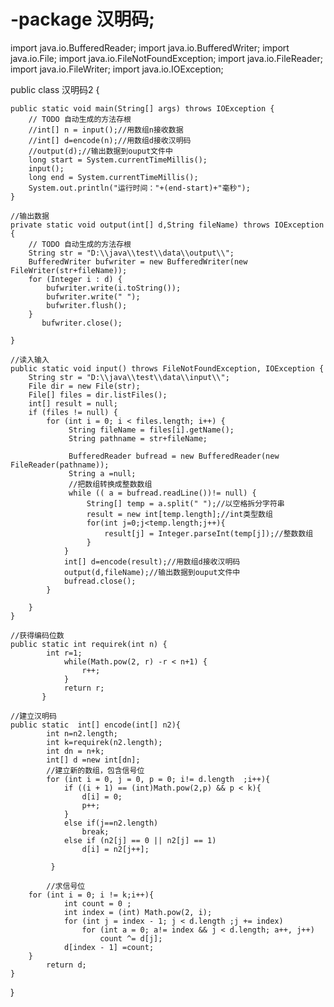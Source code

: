 # -package 汉明码;

import java.io.BufferedReader;
import java.io.BufferedWriter;
import java.io.File;
import java.io.FileNotFoundException;
import java.io.FileReader;
import java.io.FileWriter;
import java.io.IOException;

public class 汉明码2 {

	public static void main(String[] args) throws IOException {
		// TODO 自动生成的方法存根
		//int[] n = input();//用数组n接收数据
		//int[] d=encode(n);//用数组d接收汉明码
		//output(d);//输出数据到ouput文件中
		long start = System.currentTimeMillis();    
		input();
	    long end = System.currentTimeMillis();  
	    System.out.println("运行时间："+(end-start)+"毫秒");
	}
	
	//输出数据
	private static void output(int[] d,String fileName) throws IOException {
		// TODO 自动生成的方法存根
		String str = "D:\\java\\test\\data\\output\\";
        BufferedWriter bufwriter = new BufferedWriter(new FileWriter(str+fileName));
        for (Integer i : d) {
            bufwriter.write(i.toString());
            bufwriter.write(" ");
            bufwriter.flush();
        }
           bufwriter.close();
        
	}
	
	//读入输入
	public static void input() throws FileNotFoundException, IOException {
		String str = "D:\\java\\test\\data\\input\\";
		File dir = new File(str);
        File[] files = dir.listFiles();
        int[] result = null;
        if (files != null) {
            for (int i = 0; i < files.length; i++) {
            	 String fileName = files[i].getName();
                 String pathname = str+fileName;
                
                 BufferedReader bufread = new BufferedReader(new FileReader(pathname));
                 String a =null; 
                 //把数组转换成整数数组
                 while (( a = bufread.readLine())!= null) { 
                	 String[] temp = a.split(" ");//以空格拆分字符串
                	 result = new int[temp.length];//int类型数组
                	 for(int j=0;j<temp.length;j++){
                		 result[j] = Integer.parseInt(temp[j]);//整数数组
                	 }
                }
                int[] d=encode(result);//用数组d接收汉明码
         		output(d,fileName);//输出数据到ouput文件中		 
         		bufread.close();
            }
           
        }
	}

	//获得编码位数
	public static int requirek(int n) {
			int r=1;
			 	while(Math.pow(2, r) -r < n+1) {
			 		r++;
			 	}
			 	return r;
		   }
	
	//建立汉明码
	public static  int[] encode(int[] n2){
			int n=n2.length;
			int k=requirek(n2.length);
		    int dn = n+k;
		    int[] d =new int[dn];
		    //建立新的数组，包含信号位
		    for (int i = 0, j = 0, p = 0; i!= d.length  ;i++){
		        if ((i + 1) == (int)Math.pow(2,p) && p < k){
		            d[i] = 0;
		            p++;
		        }
		        else if(j==n2.length)
		        	break;
		        else if (n2[j] == 0 || n2[j] == 1)
		            d[i] = n2[j++];
		       
		     }
		    
		    //求信号位
		for (int i = 0; i != k;i++){
		        int count = 0 ;
		        int index = (int) Math.pow(2, i);
		        for (int j = index - 1; j < d.length ;j += index)
		            for (int a = 0; a!= index && j < d.length; a++, j++)
		                count ^= d[j];
		        d[index - 1] =count;
		}
		    return d;
	}
}
